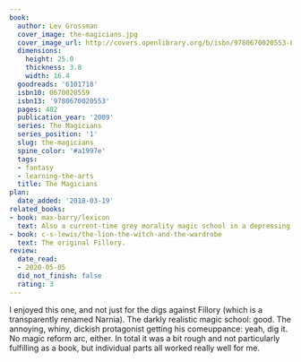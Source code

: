 ```yaml
---
book:
  author: Lev Grossman
  cover_image: the-magicians.jpg
  cover_image_url: http://covers.openlibrary.org/b/isbn/9780670020553-L.jpg
  dimensions:
    height: 25.0
    thickness: 3.8
    width: 16.4
  goodreads: '6101718'
  isbn10: 0670020559
  isbn13: '9780670020553'
  pages: 402
  publication_year: '2009'
  series: The Magicians
  series_position: '1'
  slug: the-magicians
  spine_color: '#a1997e'
  tags:
  - fantasy
  - learning-the-arts
  title: The Magicians
plan:
  date_added: '2018-03-19'
related_books:
- book: max-barry/lexicon
  text: Also a current-time grey morality magic school in a depressing and grim world, NLP edition.
- book: c-s-lewis/the-lion-the-witch-and-the-wardrobe
  text: The original Fillory.
review:
  date_read:
  - 2020-05-05
  did_not_finish: false
  rating: 3
---
```


I enjoyed this one, and not just for the digs against Fillory (which is a transparently renamed Narnia). The darkly
realistic magic school: good. The annoying, whiny, dickish protagonist getting his comeuppance: yeah, dig it. No magic
reform arc, either. In total it was a bit rough and not particularly fulfilling as a book, but individual parts all
worked really well for me.

